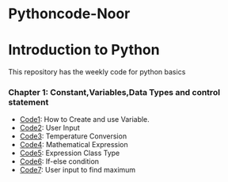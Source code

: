 # Pythoncode-Noor
# Introduction to Python
This repository has the weekly code for python basics
### Chapter 1: Constant,Variables,Data Types and control statement
* [Code1](https://github.com/NooR1609/Pythoncode-Noor/blob/main/code1.py): How to Create and use Variable.
* [Code2](https://github.com/NooR1609/Pythoncode-Noor/blob/main/code2.py): User Input
* [Code3](https://github.com/NooR1609/Pythoncode-Noor/blob/main/code3.py): Temperature Conversion
* [Code4](https://github.com/NooR1609/Pythoncode-Noor/blob/main/code4.py): Mathematical Expression
* [Code5](https://github.com/NooR1609/Pythoncode-Noor/blob/main/code5.py): Expression Class Type
* [Code6](https://github.com/NooR1609/Pythoncode-Noor/blob/main/code6.py): If-else condition
* [Code7](https://github.com/NooR1609/Pythoncode-Noor/blob/main/code7.py): User input to find maximum
